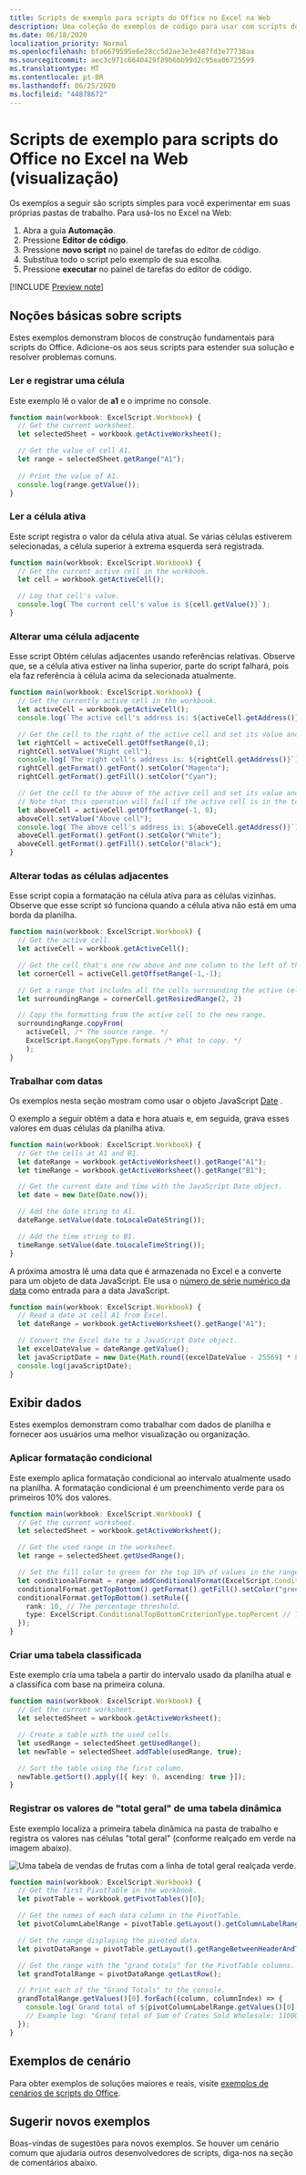 ```yaml
---
title: Scripts de exemplo para scripts do Office no Excel na Web
description: Uma coleção de exemplos de código para usar com scripts do Office no Excel na Web.
ms.date: 06/18/2020
localization_priority: Normal
ms.openlocfilehash: bfa6679595e6e28cc5d2ae3e3e487fd3e77738aa
ms.sourcegitcommit: aec3c971c6640429f89b6bb99d2c95ea06725599
ms.translationtype: MT
ms.contentlocale: pt-BR
ms.lasthandoff: 06/25/2020
ms.locfileid: "44878672"
---
```

# <a name="sample-scripts-for-office-scripts-in-excel-on-the-web-preview"></a>Scripts de exemplo para scripts do Office no Excel na Web (visualização)

Os exemplos a seguir são scripts simples para você experimentar em suas próprias pastas de trabalho. Para usá-los no Excel na Web:

1. Abra a guia **Automação**.
2. Pressione **Editor de código**.
3. Pressione **novo script** no painel de tarefas do editor de código.
4. Substitua todo o script pelo exemplo de sua escolha.
5. Pressione **executar** no painel de tarefas do editor de código.

[!INCLUDE [Preview note](../includes/preview-note.md)]

## <a name="scripting-basics"></a>Noções básicas sobre scripts

Estes exemplos demonstram blocos de construção fundamentais para scripts do Office. Adicione-os aos seus scripts para estender sua solução e resolver problemas comuns.

### <a name="read-and-log-one-cell"></a>Ler e registrar uma célula

Este exemplo lê o valor de **a1** e o imprime no console.

```typescript
function main(workbook: ExcelScript.Workbook) {
  // Get the current worksheet.
  let selectedSheet = workbook.getActiveWorksheet();

  // Get the value of cell A1.
  let range = selectedSheet.getRange("A1");
  
  // Print the value of A1.
  console.log(range.getValue());
}
```

### <a name="read-the-active-cell"></a>Ler a célula ativa

Este script registra o valor da célula ativa atual. Se várias células estiverem selecionadas, a célula superior à extrema esquerda será registrada.

```typescript
function main(workbook: ExcelScript.Workbook) {
  // Get the current active cell in the workbook.
  let cell = workbook.getActiveCell();

  // Log that cell's value.
  console.log(`The current cell's value is ${cell.getValue()}`);
}
```

### <a name="change-an-adjacent-cell"></a>Alterar uma célula adjacente

Esse script Obtém células adjacentes usando referências relativas. Observe que, se a célula ativa estiver na linha superior, parte do script falhará, pois ela faz referência à célula acima da selecionada atualmente.

```typescript
function main(workbook: ExcelScript.Workbook) {
  // Get the currently active cell in the workbook.
  let activeCell = workbook.getActiveCell();
  console.log(`The active cell's address is: ${activeCell.getAddress()}`);

  // Get the cell to the right of the active cell and set its value and color.
  let rightCell = activeCell.getOffsetRange(0,1);
  rightCell.setValue("Right cell");
  console.log(`The right cell's address is: ${rightCell.getAddress()}`);
  rightCell.getFormat().getFont().setColor("Magenta");
  rightCell.getFormat().getFill().setColor("Cyan");

  // Get the cell to the above of the active cell and set its value and color.
  // Note that this operation will fail if the active cell is in the top row.
  let aboveCell = activeCell.getOffsetRange(-1, 0);
  aboveCell.setValue("Above cell");
  console.log(`The above cell's address is: ${aboveCell.getAddress()}`);
  aboveCell.getFormat().getFont().setColor("White");
  aboveCell.getFormat().getFill().setColor("Black");
}
```

### <a name="change-all-adjacent-cells"></a>Alterar todas as células adjacentes

Esse script copia a formatação na célula ativa para as células vizinhas. Observe que esse script só funciona quando a célula ativa não está em uma borda da planilha.

```typescript
function main(workbook: ExcelScript.Workbook) {
  // Get the active cell.
  let activeCell = workbook.getActiveCell();

  // Get the cell that's one row above and one column to the left of the active cell.
  let cornerCell = activeCell.getOffsetRange(-1,-1);

  // Get a range that includes all the cells surrounding the active cell.
  let surroundingRange = cornerCell.getResizedRange(2, 2)

  // Copy the formatting from the active cell to the new range.
  surroundingRange.copyFrom(
    activeCell, /* The source range. */
    ExcelScript.RangeCopyType.formats /* What to copy. */
    );
}
```

### <a name="work-with-dates"></a>Trabalhar com datas

Os exemplos nesta seção mostram como usar o objeto JavaScript [Date](https://developer.mozilla.org/docs/web/javascript/reference/global_objects/date) .

O exemplo a seguir obtém a data e hora atuais e, em seguida, grava esses valores em duas células da planilha ativa.

```TypeScript
function main(workbook: ExcelScript.Workbook) {
  // Get the cells at A1 and B1.
  let dateRange = workbook.getActiveWorksheet().getRange("A1");
  let timeRange = workbook.getActiveWorksheet().getRange("B1");

  // Get the current date and time with the JavaScript Date object.
  let date = new Date(Date.now());

  // Add the date string to A1.
  dateRange.setValue(date.toLocaleDateString());

  // Add the time string to B1.
  timeRange.setValue(date.toLocaleTimeString());
}
```

A próxima amostra lê uma data que é armazenada no Excel e a converte para um objeto de data JavaScript. Ele usa o [número de série numérico da data](https://support.office.com/article/now-function-3337fd29-145a-4347-b2e6-20c904739c46) como entrada para a data JavaScript.

```TypeScript
function main(workbook: ExcelScript.Workbook) {
  // Read a date at cell A1 from Excel.
  let dateRange = workbook.getActiveWorksheet().getRange("A1");

  // Convert the Excel date to a JavaScript Date object.
  let excelDateValue = dateRange.getValue();
  let javaScriptDate = new Date(Math.round((excelDateValue - 25569) * 86400 * 1000));
  console.log(javaScriptDate);
}
```

## <a name="display-data"></a>Exibir dados

Estes exemplos demonstram como trabalhar com dados de planilha e fornecer aos usuários uma melhor visualização ou organização.

### <a name="apply-conditional-formatting"></a>Aplicar formatação condicional

Este exemplo aplica formatação condicional ao intervalo atualmente usado na planilha. A formatação condicional é um preenchimento verde para os primeiros 10% dos valores.

```TypeScript
function main(workbook: ExcelScript.Workbook) {
  // Get the current worksheet.
  let selectedSheet = workbook.getActiveWorksheet();

  // Get the used range in the worksheet.
  let range = selectedSheet.getUsedRange();

  // Set the fill color to green for the top 10% of values in the range.
  let conditionalFormat = range.addConditionalFormat(ExcelScript.ConditionalFormatType.topBottom)
  conditionalFormat.getTopBottom().getFormat().getFill().setColor("green");
  conditionalFormat.getTopBottom().setRule({
    rank: 10, // The percentage threshold.
    type: ExcelScript.ConditionalTopBottomCriterionType.topPercent // The type of the top/bottom condition.
  });
}
```

### <a name="create-a-sorted-table"></a>Criar uma tabela classificada

Este exemplo cria uma tabela a partir do intervalo usado da planilha atual e a classifica com base na primeira coluna.

```TypeScript
function main(workbook: ExcelScript.Workbook) {
  // Get the current worksheet.
  let selectedSheet = workbook.getActiveWorksheet();

  // Create a table with the used cells.
  let usedRange = selectedSheet.getUsedRange();
  let newTable = selectedSheet.addTable(usedRange, true);

  // Sort the table using the first column.
  newTable.getSort().apply([{ key: 0, ascending: true }]);
}
```

### <a name="log-the-grand-total-values-from-a-pivottable"></a>Registrar os valores de "total geral" de uma tabela dinâmica

Este exemplo localiza a primeira tabela dinâmica na pasta de trabalho e registra os valores nas células "total geral" (conforme realçado em verde na imagem abaixo).

![Uma tabela de vendas de frutas com a linha de total geral realçada verde.](../images/sample-pivottable-grand-total-row.png)

```TypeScript
function main(workbook: ExcelScript.Workbook) {
  // Get the first PivotTable in the workbook.
  let pivotTable = workbook.getPivotTables()[0];

  // Get the names of each data column in the PivotTable.
  let pivotColumnLabelRange = pivotTable.getLayout().getColumnLabelRange();

  // Get the range displaying the pivoted data.
  let pivotDataRange = pivotTable.getLayout().getRangeBetweenHeaderAndTotal();

  // Get the range with the "grand totals" for the PivotTable columns.
  let grandTotalRange = pivotDataRange.getLastRow();

  // Print each of the "Grand Totals" to the console.
  grandTotalRange.getValues()[0].forEach((column, columnIndex) => {
    console.log(`Grand total of ${pivotColumnLabelRange.getValues()[0][columnIndex]}: ${grandTotalRange.getValues()[0][columnIndex]}`);
    // Example log: "Grand total of Sum of Crates Sold Wholesale: 11000"
  });
}
```

## <a name="scenario-samples"></a>Exemplos de cenário

Para obter exemplos de soluções maiores e reais, visite [exemplos de cenários de scripts do Office](scenarios/sample-scenario-overview.md).

## <a name="suggest-new-samples"></a>Sugerir novos exemplos

Boas-vindas de sugestões para novos exemplos. Se houver um cenário comum que ajudaria outros desenvolvedores de scripts, diga-nos na seção de comentários abaixo.
